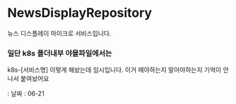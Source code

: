 # NewsDisplayRepository
뉴스 디스플레이 마이크로 서비스입니다.

### 일단 k8s 폴더내부 야믈파일에서는 

k8s-[서비스명] 이렇게 해놨는데 임시입니다. 이거 떼야하는지 말아야하는지 기억이 안나서 붙여놨어요

: 날짜 : 06-21